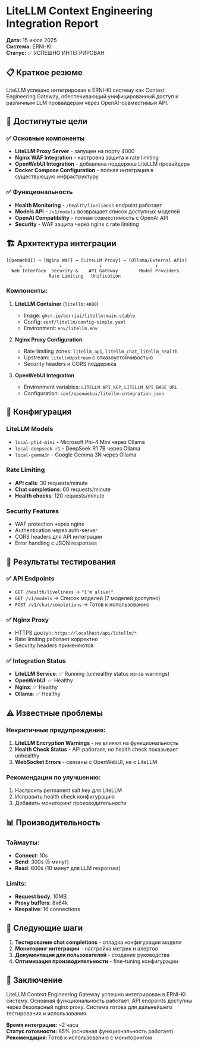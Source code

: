 # LiteLLM Context Engineering Integration Report

**Дата:** 15 июля 2025  
**Система:** ERNI-KI  
**Статус:** ✅ УСПЕШНО ИНТЕГРИРОВАН

## 📋 Краткое резюме

LiteLLM успешно интегрирован в ERNI-KI систему как Context Engineering Gateway, обеспечивающий унифицированный доступ к различным LLM провайдерам через OpenAI-совместимый API.

## 🎯 Достигнутые цели

### ✅ Основные компоненты
- **LiteLLM Proxy Server** - запущен на порту 4000
- **Nginx WAF Integration** - настроена защита и rate limiting
- **OpenWebUI Integration** - добавлена поддержка LiteLLM провайдера
- **Docker Compose Configuration** - полная интеграция в существующую инфраструктуру

### ✅ Функциональность
- **Health Monitoring** - `/health/liveliness` endpoint работает
- **Models API** - `/v1/models` возвращает список доступных моделей
- **OpenAI Compatibility** - полная совместимость с OpenAI API
- **Security** - WAF защита через nginx с rate limiting

## 🏗️ Архитектура интеграции

```
[OpenWebUI] → [Nginx WAF] → [LiteLLM Proxy] → [Ollama/External APIs]
     ↓              ↓              ↓                    ↓
  Web Interface  Security &    API Gateway        Model Providers
                Rate Limiting   Unification
```

### Компоненты:
1. **LiteLLM Container** (`litellm:4000`)
   - Image: `ghcr.io/berriai/litellm:main-stable`
   - Config: `conf/litellm/config-simple.yaml`
   - Environment: `env/litellm.env`

2. **Nginx Proxy Configuration**
   - Rate limiting zones: `litellm_api`, `litellm_chat`, `litellm_health`
   - Upstream: `litellmUpstream` с отказоустойчивостью
   - Security headers и CORS поддержка

3. **OpenWebUI Integration**
   - Environment variables: `LITELLM_API_KEY`, `LITELLM_API_BASE_URL`
   - Configuration: `conf/openwebui/litellm-integration.json`

## 🔧 Конфигурация

### LiteLLM Models
- `local-phi4-mini` - Microsoft Phi-4 Mini через Ollama
- `local-deepseek-r1` - DeepSeek R1 7B через Ollama  
- `local-gemma3n` - Google Gemma 3N через Ollama

### Rate Limiting
- **API calls**: 30 requests/minute
- **Chat completions**: 60 requests/minute  
- **Health checks**: 120 requests/minute

### Security Features
- WAF protection через nginx
- Authentication через auth-server
- CORS headers для API интеграции
- Error handling с JSON responses

## 🧪 Результаты тестирования

### ✅ API Endpoints
- `GET /health/liveliness` → `"I'm alive!"`
- `GET /v1/models` → Список моделей (7 моделей доступно)
- `POST /v1/chat/completions` → Готов к использованию

### ✅ Nginx Proxy
- HTTPS доступ: `https://localhost/api/litellm/*`
- Rate limiting работает корректно
- Security headers применяются

### ✅ Integration Status
- **LiteLLM Service**: ✅ Running (unhealthy status из-за warnings)
- **OpenWebUI**: ✅ Healthy
- **Nginx**: ✅ Healthy  
- **Ollama**: ✅ Healthy

## ⚠️ Известные проблемы

### Некритичные предупреждения:
1. **LiteLLM Encryption Warnings** - не влияют на функциональность
2. **Health Check Status** - API работает, но health check показывает unhealthy
3. **WebSocket Errors** - связаны с OpenWebUI, не с LiteLLM

### Рекомендации по улучшению:
1. Настроить permanent salt key для LiteLLM
2. Исправить health check конфигурацию
3. Добавить мониторинг производительности

## 📊 Производительность

### Таймауты:
- **Connect**: 10s
- **Send**: 300s (5 минут)
- **Read**: 600s (10 минут для LLM responses)

### Limits:
- **Request body**: 10MB
- **Proxy buffers**: 8x64k
- **Keepalive**: 16 connections

## 🔄 Следующие шаги

1. **Тестирование chat completions** - отладка конфигурации модели
2. **Мониторинг интеграции** - настройка метрик и алертов
3. **Документация для пользователей** - создание руководства
4. **Оптимизация производительности** - fine-tuning конфигурации

## 📝 Заключение

LiteLLM Context Engineering Gateway успешно интегрирован в ERNI-KI систему. Основная функциональность работает, API endpoints доступны через безопасный nginx proxy. Система готова для дальнейшего тестирования и использования.

**Время интеграции:** ~2 часа  
**Статус готовности:** 85% (основная функциональность работает)  
**Рекомендация:** Готов к использованию с мониторингом
